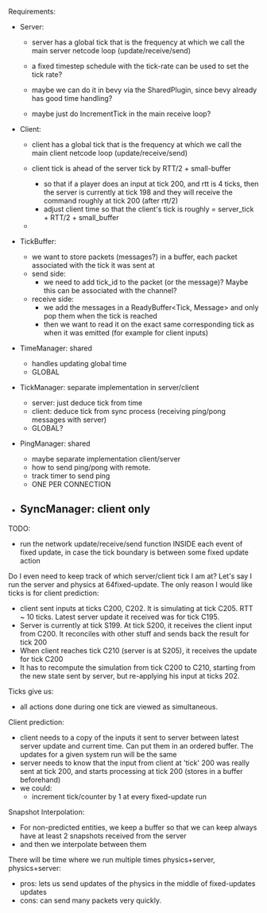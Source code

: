 
Requirements:

- Server:
  - server has a global tick that is the frequency at which we call the main server netcode loop (update/receive/send)
  - a fixed timestep schedule with the tick-rate can be used to set the tick rate?
  - maybe we can do it in bevy via the SharedPlugin, since bevy already has good time handling?
   
  - maybe just do IncrementTick in the main receive loop?


- Client:
  - client has a global tick that is the frequency at which we call the main client netcode loop (update/receive/send)
  - client tick is ahead of the server tick by RTT/2 + small-buffer
    - so that if a player does an input at tick 200, and rtt is 4 ticks, then the server is currently at tick 198
      and they will receive the command roughly at tick 200 (after rtt/2)
    - adjust client time so that the client's tick is roughly = server_tick + RTT/2 + small_buffer

  - 


- TickBuffer:
  - we want to store packets (messages?) in a buffer, each packet associated with the tick it was sent at
  - send side:
    - we need to add tick_id to the packet (or the message)? Maybe this can be associated with the channel?
  - receive side:
    - we add the messages in a ReadyBuffer<Tick, Message> and only pop them when the tick is reached
    - then we want to read it on the exact same corresponding tick as when it was emitted (for example for client inputs)


- TimeManager: shared
  - handles updating global time
  - GLOBAL
- TickManager: separate implementation in server/client
  - server: just deduce tick from time
  - client: deduce tick from sync process (receiving ping/pong messages with server)
  - GLOBAL?
- PingManager: shared
  - maybe separate implementation client/server
  - how to send ping/pong with remote.
  - track timer to send ping
  - ONE PER CONNECTION
- SyncManager: client only
  - 

TODO:
- run the network update/receive/send function INSIDE each event of fixed update, in case the tick boundary is between some fixed update action


Do I even need to keep track of which server/client tick I am at?
Let's say I run the server and physics at 64fixed-update.
The only reason I would like ticks is for client prediction:
- client sent inputs at ticks C200, C202. It is simulating at tick C205. RTT ~ 10 ticks. Latest server update it received was for tick C195. 
- Server is currently at tick S199. At tick S200, it receives the client input from C200. It reconciles with other stuff and sends back the result for tick 200
- When client reaches tick C210 (server is at S205), it receives the update for tick C200
- It has to recompute the simulation from tick C200 to C210, starting from the new state sent by server, but re-applying his input at ticks 202.

Ticks give us:
- all actions done during one tick are viewed as simultaneous.

Client prediction:
- client needs to a copy of the inputs it sent to server between latest server update and current time. Can put them in an ordered buffer.
  The updates for a given system run will be the same
- server needs to know that the input from client at 'tick' 200 was really sent at tick 200, and starts processing at tick 200 (stores in a buffer beforehand)
- we could:
  - increment tick/counter by 1 at every fixed-update run

Snapshot Interpolation:
- For non-predicted entities, we keep a buffer so that we can keep always have at least 2 snapshots received from the server
- and then we interpolate between them


There will be time where we run multiple times physics+server, physics+server:
- pros: lets us send updates of the physics in the middle of fixed-updates updates
- cons: can send many packets very quickly.

